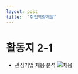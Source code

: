 ```yaml
---
layout: post
title:  "취업역량개발"
---
```

# 활동지 2-1 
+ 관심기업 채용 분석
![채용](https://user-images.githubusercontent.com/50895748/161507653-9c0d822d-11df-4b54-87f8-ca0d8a5c223d.jpg)



  
